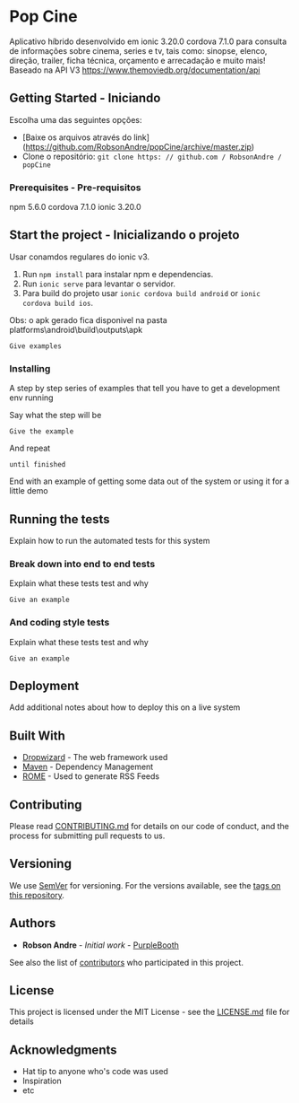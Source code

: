 # Pop Cine

Aplicativo híbrido desenvolvido em ionic 3.20.0 cordova 7.1.0 para consulta de informações sobre cinema, series e tv, tais como: sinopse, elenco, direção, trailer, ficha técnica, orçamento e arrecadação e muito mais!
Baseado na API V3 https://www.themoviedb.org/documentation/api
  

## Getting Started - Iniciando

Escolha uma das seguintes opções:
* [Baixe os arquivos através do link] (https://github.com/RobsonAndre/popCine/archive/master.zip)
* Clone o repositório: `git clone https: // github.com / RobsonAndre / popCine`

### Prerequisites - Pre-requisitos

npm 5.6.0 
cordova 7.1.0
ionic 3.20.0


## Start the project - Inicializando o projeto
Usar conamdos regulares do ionic v3.

1. Run `npm install` para instalar npm e dependencias.
2. Run `ionic serve` para levantar o servidor.
3. Para build do projeto usar `ionic cordova build android` or `ionic cordova build ios`.

Obs: o apk gerado fica disponivel na pasta platforms\android\build\outputs\apk	

```
Give examples
```

### Installing

A step by step series of examples that tell you have to get a development env running

Say what the step will be

```
Give the example
```

And repeat

```
until finished
```

End with an example of getting some data out of the system or using it for a little demo

## Running the tests

Explain how to run the automated tests for this system

### Break down into end to end tests

Explain what these tests test and why

```
Give an example
```

### And coding style tests

Explain what these tests test and why

```
Give an example
```

## Deployment

Add additional notes about how to deploy this on a live system

## Built With

* [Dropwizard](http://www.dropwizard.io/1.0.2/docs/) - The web framework used
* [Maven](https://maven.apache.org/) - Dependency Management
* [ROME](https://rometools.github.io/rome/) - Used to generate RSS Feeds

## Contributing

Please read [CONTRIBUTING.md](https://gist.github.com/PurpleBooth/b24679402957c63ec426) for details on our code of conduct, and the process for submitting pull requests to us.

## Versioning

We use [SemVer](http://semver.org/) for versioning. For the versions available, see the [tags on this repository](https://github.com/your/project/tags). 

## Authors

* **Robson Andre** - *Initial work* - [PurpleBooth](https://github.com/RobsonAndre)

See also the list of [contributors](https://github.com/your/project/contributors) who participated in this project.

## License

This project is licensed under the MIT License - see the [LICENSE.md](LICENSE.md) file for details

## Acknowledgments

* Hat tip to anyone who's code was used
* Inspiration
* etc
